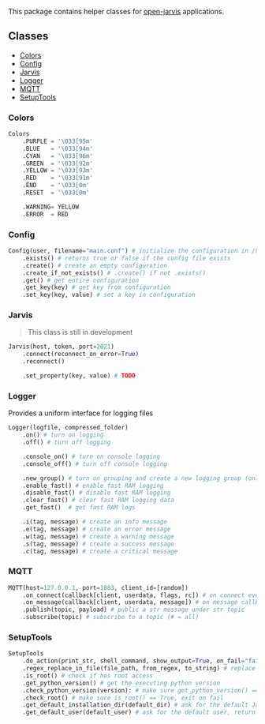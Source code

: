 This package contains helper classes for [open-jarvis](https://github.com/open-jarvis) applications.


## Classes
- [Colors](#colors)
- [Config](#config)
- [Jarvis](#jarvis)
- [Logger](#logger)
- [MQTT](#mqtt)
- [SetupTools](#setuptools)



### Colors
```python
Colors
	.PURPLE = '\033[95m'
	.BLUE 	= '\033[94m'
	.CYAN 	= '\033[96m'
	.GREEN 	= '\033[92m'
	.YELLOW = '\033[93m'
	.RED 	= '\033[91m'
	.END 	= '\033[0m'
	.RESET	= '\033[0m'

	.WARNING= YELLOW
	.ERROR	= RED
```


### Config  
```python
Config(user, filename="main.conf") # initialize the configuration in /home/{user}/.config/jarvis/{filename}
	.exists() # returns true or false if the config file exists
	.create() # create an empty configuration
	.create_if_not_exists() # .create() if not .exists()
	.get() # get entire configuration
	.get_key(key) # get key from configuration
	.set_key(key, value) # set a key in configuration
```


### Jarvis  
> This class is still in development  

```python
Jarvis(host, token, port=2021)
	.connect(reconnect_on_error=True)
	.reconnect()

	.set_property(key, value) # TODO
```


### Logger  
Provides a uniform interface for logging files

```python
Logger(logfile, compressed_folder)
	.on() # turn on logging
	.off() # turn off logging

	.console_on() # turn on console logging
	.console_off() # turn off console logging

	.new_group() # turn on grouping and create a new logging group (only for fast RAM logging)
	.enable_fast() # enable fast RAM logging
	.disable_fast() # disable fast RAM logging
	.clear_fast() # clear fast RAM logging data
	.get_fast()	 # get fast RAM logs

	.i(tag, message) # create an info message
	.e(tag, message) # create an error message
	.w(tag, message) # create a warning message
	.s(tag, message) # create a success message
	.c(tag, message) # create a critical message
```


### MQTT
```python
MQTT(host=127.0.0.1, port=1883, client_id=[random])
	.on_connect(callback[client, userdata, flags, rc]) # on connect event
	.on_message(callback[client, userdata, message]) # on message callback: topic = message.topic, data = message.payload.decode()
	.publish(topic, payload) # public a str message under str topic
	.subscribe(topic) # subscribe to a topic (# = all)
```


### SetupTools
```python
SetupTools
	.do_action(print_str, shell_command, show_output=True, on_fail="failed!", on_success="done!", exit_on_fail=True): # run a shell command
	.regex_replace_in_file(file_path, from_regex, to_string) # replace regex in file
	.is_root() # check if has root access
	.get_python_version() # get the executing python version
	.check_python_version(version): # make sure get_python_version() == version, exit on fail
	.check_root() # make sure is_root() == True, exit on fail
	.get_default_installation_dir(default_dir) # ask for the default Jarvis installation directory, return either default_dir or a new directory
	.get_default_user(default_user) # ask for the default user, return either default_user or a new username
```



